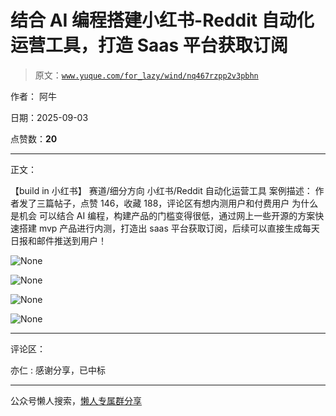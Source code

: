 # 结合 AI 编程搭建小红书-Reddit 自动化运营工具，打造 Saas 平台获取订阅

> 原文：[`www.yuque.com/for_lazy/wind/nq467rzpp2v3pbhn`](https://www.yuque.com/for_lazy/wind/nq467rzpp2v3pbhn)

作者： 阿牛

日期：2025-09-03

点赞数：**20**

* * *

正文：

【build in 小红书】 赛道/细分方向 小红书/Reddit 自动化运营工具 案例描述：
作者发了三篇帖子，点赞 146，收藏 188，评论区有想内测用户和付费用户 为什么是机会
可以结合 AI 编程，构建产品的门槛变得很低，通过网上一些开源的方案快速搭建 mvp 产品进行内测，打造出 saas 平台获取订阅，后续可以直接生成每天日报和邮件推送到用户！

![](img/f8b397821b438b78ab6ce3c724844299.png "None")

![](img/9e700598a4976d6aca79f956f930f751.png "None")

![](img/94627968fd96b7f5d2c29a8b0b0b5a38.png "None")

![](img/4b0973395b26c7d3bc607d719b3687ac.png "None")

* * *

评论区：

亦仁 : 感谢分享，已中标

* * *

公众号懒人搜索，[懒人专属群分享](https://lazybook.fun/#/blog/group)